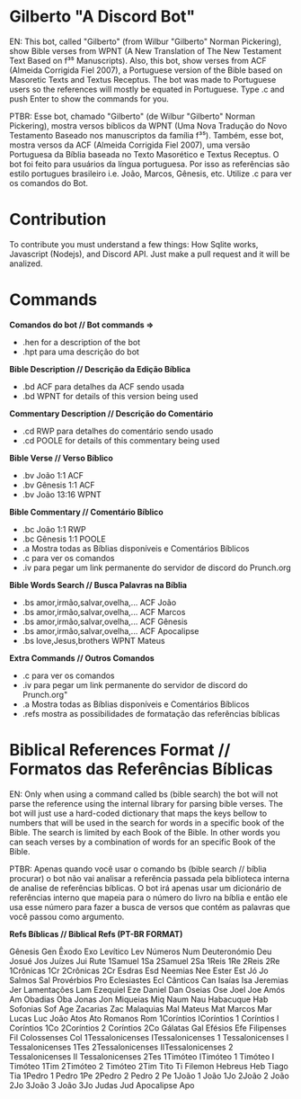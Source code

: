 # Gilberto "A Discord Bot"

EN: This bot, called \"Gilberto\" (from Wilbur \"Gilberto\" Norman Pickering), show Bible verses from WPNT (A New Translation of The New Testament Text Based on f³⁵ Manuscripts). Also, this bot, show verses from ACF (Almeida Corrigida Fiel 2007), a Portuguese version of the Bible based on Masoretic Texts and Textus Receptus. The bot was made to Portuguese users so the references will mostly be equated in Portuguese. Type .c and push Enter to show the commands for you.

PTBR: Esse bot, chamado \"Gilberto\" (de Wilbur \"Gilberto\" Norman Pickering), mostra versos bíblicos da WPNT (Uma Nova Tradução do Novo Testamento Baseado nos manuscriptos da família f³⁵). Também, esse bot, mostra versos da ACF (Almeida Corrigida Fiel 2007), uma versão Portuguesa da Bíblia baseada no Texto Masorético e Textus Receptus. O bot foi feito para usuários da língua portuguesa. Por isso as referências são estilo portugues brasileiro i.e. João, Marcos, Gênesis, etc. Utilize .c para ver os comandos do Bot.

# Contribution

To contribute you must understand a few things: How Sqlite works, Javascript (Nodejs), and Discord API. Just make a pull request and it will be analized.

# Commands

**Comandos do bot // Bot commands =>**

+ .hen for a description of the bot
+ .hpt para uma descrição do bot

**Bible Description // Descrição da Edição Bíblica**

+ .bd ACF para detalhes da ACF sendo usada
+ .bd WPNT for details of this version being used

**Commentary Description // Descrição do Comentário**

+ .cd RWP para detalhes do comentário sendo usado
+ .cd POOLE for details of this commentary being used

**Bible Verse // Verso Bíblico**

+ .bv João 1:1 ACF
+ .bv Gênesis 1:1 ACF
+ .bv João 13:16 WPNT

**Bible Commentary // Comentário Bíblico**

+ .bc João 1:1 RWP
+ .bc Gênesis 1:1 POOLE
+ .a Mostra todas as Bíblias disponíveis e Comentários Bíblicos
+ .c para ver os comandos
+ .iv para pegar um link permanente do servidor de discord do Prunch.org

**Bible Words Search // Busca Palavras na Bíblia**

+ .bs amor,irmão,salvar,ovelha,... ACF João
+ .bs amor,irmão,salvar,ovelha,... ACF Marcos
+ .bs amor,irmão,salvar,ovelha,... ACF Gênesis
+ .bs amor,irmão,salvar,ovelha,... ACF Apocalipse
+ .bs love,Jesus,brothers WPNT Mateus

**Extra Commands // Outros Comandos**

+ .c para ver os comandos
+ .iv para pegar um link permanente do servidor de discord do Prunch.org"
+ .a Mostra todas as Bíblias disponíveis e Comentários Bíblicos
+ .refs mostra as possibilidades de formatação das referências bíblicas

# Biblical References Format // Formatos das Referências Bíblicas

EN: Only when using a command called bs (bible search) the bot will not parse
the reference using the internal library for parsing bible verses.
The bot will just use a hard-coded dictionary that maps the keys bellow
to numbers that will be used in the search for words in a specific book of the Bible.
The search is limited by each Book of the Bible. In other words you can seach verses by
a combination of words for an specific Book of the Bible.

PTBR: Apenas quando você usar o comando bs (bible search // bíblia procurar) o bot não vai
analisar a referência passada pela biblioteca interna de analise de referências bíblicas.
O bot irá apenas usar um dicionário de referências interno que mapeia para o número do livro
na bíblia e então ele usa esse número para fazer a busca de versos que contém as palavras que
você passou como argumento.

**Refs Bíblicas // Biblical Refs (PT-BR FORMAT)**

Gênesis Gen Êxodo Exo Levítico Lev Números Num Deuteronómio
Deu Josué Jos Juízes Jui Rute 1Samuel 1Sa 2Samuel 2Sa 1Reis
1Re 2Reis 2Re 1Crônicas 1Cr 2Crônicas 2Cr Esdras Esd Neemias
Nee Ester Est Jó Jo Salmos Sal Provérbios Pro Eclesiastes Ecl
Cânticos Can Isaías Isa Jeremias Jer Lamentações Lam Ezequiel
Eze Daniel Dan Oseias Ose Joel Joe Amós Am Obadias Oba Jonas
Jon Miqueias Miq Naum Nau Habacuque Hab Sofonias Sof Age Zacarias
Zac Malaquias Mal Mateus Mat Marcos Mar Lucas Luc João Atos Ato
Romanos Rom 1Coríntios ICoríntios 1 Coríntios I Coríntios 1Co
2Coríntios 2 Coríntios 2Co Gálatas Gal Efésios Efe Filipenses
Fil Colossenses Col 1Tessalonicenses ITessalonicenses
1 Tessalonicenses I Tessalonicenses 1Tes 2Tessalonicenses
IITessalonicenses 2 Tessalonicenses II Tessalonicenses 2Tes
1Timóteo ITimóteo 1 Timóteo I Timóteo 1Tim 2Timóteo 2 Timóteo
2Tim Tito Ti Filemon Hebreus Heb Tiago Tia 1Pedro 1 Pedro 1Pe
2Pedro 2 Pedro 2 Pe 1João 1 João 1Jo 2João 2 João 2Jo 3João
3 João 3Jo Judas Jud Apocalipse Apo
